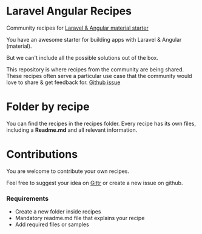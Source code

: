 # Laravel Angular Recipes
Community recipes for [Laravel &amp; Angular material starter](http://laravel-angular.io/)


You have an awesome starter for building apps with Laravel & Angular (material).

But we can't include all the possible solutions out of the box.

This repository is where recipes from the community are being shared. These recipes often serve a particular use case that the community would love to share & get feedback for. [Github issue](https://github.com/jadjoubran/laravel5-angular-material-starter/issues/149)

# Folder by recipe

You can find the recipes in the recipes folder. Every recipe has its own files, including a **Readme.md** and all relevant information.

# Contributions

You are welcome to contribute your own recipes.

Feel free to suggest your idea on [Gittr](https://gitter.im/jadjoubran/laravel5-angular-material-starter) or create a new issue on github.

### Requirements

* Create a new folder inside recipes
* Mandatory readme.md file that explains your recipe
* Add required files or samples